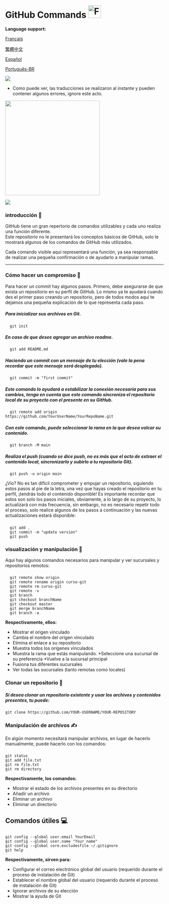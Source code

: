 # GitHub Commands <img src="https://user-images.githubusercontent.com/74038190/216122041-518ac897-8d92-4c6b-9b3f-ca01dcaf38ee.png" alt="Fire" width="40" />

**Language support:**

<p>
    <a href="/GitDocs/readme_fr.md">Français </a>
<p/> 
<p>
    <a href="/GitDocs/readme_ch.md">繁體中文</a>
<p/> 
<p>
    <a href="/GitDocs/readme_es.md">Español</a>
<p/>
<p>
    <a href="/GitDocs/readme_pt-br.md">Português-BR</a>
<p/>
    
![](https://i.imgur.com/waxVImv.png)

* Como puede ver, las traducciones se realizaron al instante y pueden contener algunos errores, ignore este acto.
  
<img src="https://github.com/Anmol-Baranwal/Cool-GIFs-For-GitHub/assets/74038190/9db4b864-a764-468f-9052-7bfa1bfe9a74" width="300">

![](https://i.imgur.com/waxVImv.png)

### introducción 👶

GitHub tiene un gran repertorio de comandos utilizables y cada uno realiza una función diferente. <br />
Este repositorio no le presentará los conceptos básicos de GitHub, solo le mostrará algunos de los comandos de GitHub más utilizados.

Cada comando visible aquí representará una función, ya sea responsable de realizar una pequeña confirmación o de ayudarlo a manipular ramas.

---

### Cómo hacer un compromiso 🐤

Para hacer un commit hay algunos pasos. Primero, debe asegurarse de que exista un repositorio en su perfil de GitHub.
Lo mismo ya te ayudará cuando des el primer paso creando un repositorio, pero de todos modos aquí te dejamos una pequeña explicación de lo que representa cada paso.

##### Para inicializar sus archivos en Git.
      git init
      
##### En caso de que desee agregar un archivo readme.
      git add README.md

##### Haciendo un commit con un mensaje de tu elección (vale la pena recordar que este mensaje será desplegado).
      git commit -m "first commit"

##### Este comando lo ayudará a estabilizar la conexión necesaria para sus cambios, tenga en cuenta que este comando sincroniza el repositorio local de su proyecto con el presente en su GitHub.
      git remote add origin https://github.com/YourUserName/YourRepoName.git

##### Con este comando, puede seleccionar la rama en la que desea volcar su contenido.
      git branch -M main

##### Realiza el push (cuando se dice _push_, no es más que el acto de extraer el contenido local, sincronizarlo y subirlo a tu repositorio Git).
      git push -u origin main

¿Vio? No es tan difícil comprometer y empujar un repositorio, siguiendo estos pasos al pie de la letra, una vez que hayas creado el repositorio en tu perfil, ¡tendrás todo el contenido disponible!
Es importante recordar que estos son solo los pasos iniciales, obviamente, a lo largo de su proyecto, lo actualizará con más frecuencia, sin embargo, no es necesario repetir todo el proceso, solo realice algunos de los pasos a continuación y las nuevas actualizaciones estará disponible:

##### 
      git add . 
      git commit -m "update version"
      git push


### visualización y manipulación 🙌

Aquí hay algunos comandos necesarios para manipular y ver sucursales y repositorios remotos:

##### 
      git remote show origin
      git remote rename origin curso-git
      git remote rm curso-git
      git remote -v
      git branch
      git checkout branchName
      git checkout master
      git merge branchName
      git branch -a

**Respectivamente, ellos:**

* Mostrar el origen vinculado
* Cambia el nombre del origen vinculado
* Elimina el enlace a su repositorio
* Muestra todos los orígenes vinculados
* Muestra la rama que estás manipulando.
*Seleccione una sucursal de su preferencia
*Vuelve a la sucursal principal
* Fusiona tus diferentes sucursales
* Ver todas las sucursales (tanto remotas como locales)


### Clonar un repositorio 👷

##### Si desea clonar un repositorio existente y usar los archivos y contenidos presentes, tu puede:
    git clone https://github.com/YOUR-USERNAME/YOUR-REPOSITORY


### Manipulación de archivos ✍️

En algún momento necesitará manipular archivos, en lugar de hacerlo manualmente, puede hacerlo con los comandos:

#####
    git status
    git add file.txt
    git rm file.txt
    git rm directory

**Respectivamente, los comandos:**

* Mostrar el estado de los archivos presentes en su directorio
* Añadir un archivo
* Eliminar un archivo
* Eliminar un directorio


## Comandos útiles 💻

#####
    git config --global user.email YourEmail
    git config --global user.name "Your name"
    git config --global core.excludesfile ~/.gitignore
    git help

**Respectivamente, sirven para:**

* Configurar el correo electrónico global del usuario (requerido durante el proceso de instalación de Git)
* Establecer el nombre global del usuario (requerido durante el proceso de instalación de Git)
* Ignorar archivos de su elección
* Mostrar la ayuda de Git
